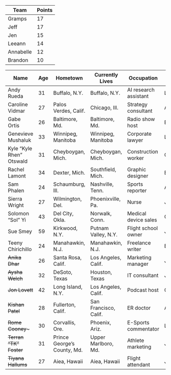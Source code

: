 |Team|Points|
| -------- | -------- |
| Gramps | 17 | 
| Jeff | 17 | 
| Jen | 15 |
| Leeann | 14 | 
| Annabelle | 12 |
| Brandon | 10 | 
 

| Name | Age | Hometown | Currently Lives | Occupation | Team |
| -------- | -------- | -------- | -------- | -------- | ----- |
| Andy Rueda | 31 | Buffalo, N.Y. | Buffalo, N.Y. | AI research assistant | Leeann |
| Caroline Vidmar | 27 | Palos Verdes, Calif. | Chicago, Ill. | Strategy consultant | Annabelle |
| Gabe Ortis | 26 | Baltimore, Md. | Baltimore, Md. | Radio show host | Brandon |
| Genevieve Mushaluk | 33 | Winnipeg, Manitoba | Winnipeg, Manitoba | Corporate lawyer | Leeann |
| Kyle “Kyle Rhen” Otswald | 31 | Cheyboygan, Mich. | Cheyboygan, Mich. | Construction worker | Gramps |
| Rachel Lamont | 34 | Dexter, Mich. | Southfield, Mich. | Graphic designer | Brandon |
| Sam Phalen | 24 | Schaumburg, Ill. | Nashville, Tenn. | Sports reporter | Annabelle |
| Sierra Wright | 27 | Wilmington, Del. | Phoenixville, Pa. | Nurse | Jeff |
| Solomon “Sol” Yi | 43 | Del City, Okla. | Norwalk, Conn. | Medical device sales | Gramps |
| Sue Smey | 59 | Kirkwood, N.Y. | Putnam Valley, N.Y. | Flight school owner | Jen |
| Teeny Chirichillo | 24 | Manahawkin, N.J. | Manahawkin, N.J. | Freelance writer | Brandon |
| ~~Anika Dhar~~ | 26 | Santa Rosa, Calif. | Los Angeles, Calif. | Marketing manager | Jen |
| ~~Aysha Welch~~ | 32 | DeSoto, Texas | Houston, Texas | IT consultant | Jeff |
| ~~Jon Lovett~~ | 42 | Long Island, N.Y. | Los Angeles, Calif. | Podcast host | Gramps |
| ~~Kishan Patel~~ | 28 | Fullerton, Calif. | San Francisco, Calif. | ER doctor | Annabelle |
| ~~Rome Cooney~~~ | 30 | Corvallis, Ore. | Phoenix, Ariz. | E-Sports commentator | Leeann |
| ~~Terran “TK” Foster~~ | 31 | Prince George’s County, Md. | Upper Marlboro, Md. | Athlete marketing  | Jen |
| ~~Tiyana Hallums~~ | 27 | Aiea, Hawaii | Aiea, Hawaii | Flight attendant | Jeff |
